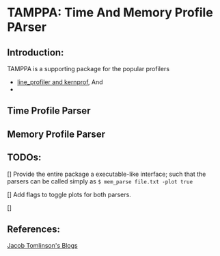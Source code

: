 # TAMPPA: Time And Memory Profile PArser

## Introduction:

TAMPPA is a supporting package for the popular profilers
* [line_profiler and kernprof](https://github.com/pyutils/line_profiler/blob/master/README.rst), And
*

## Time Profile Parser

## Memory Profile Parser

## TODOs:
[] Provide the entire package a executable-like interface; such that the parsers can be called simply as `$ mem_parse file.txt -plot true`

[] Add flags to toggle plots for both parsers.

[]


## References:
[Jacob Tomlinson's Blogs](https://www.jacobtomlinson.co.uk/series/creating-an-open-source-python-project-from-scratch/)
